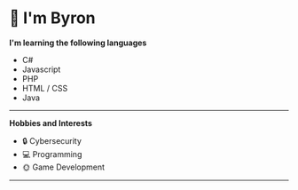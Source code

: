 # 👋 I'm Byron

**I'm learning the following languages**
- C#
- Javascript
- PHP
- HTML / CSS
- Java
  
***

**Hobbies and Interests**
- 🔒 Cybersecurity
- 💻 Programming
- 🌞 Game Development


***
<!--
### Milestones and Achievements
- 🏫 AP Computer Science
***
-->

<!--
- 🔭 I’m currently working on ...
- 🌱 I’m currently learning ...
- 👯 I’m looking to collaborate on ...
- 🤔 I’m looking for help with ...
- 💬 Ask me about ...
- 📫 How to reach me: ...
- 😄 Pronouns: ...
- ⚡ Fun fact: ...
-->
